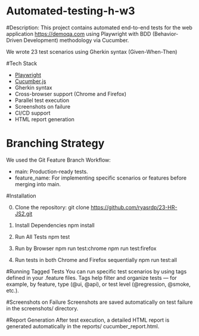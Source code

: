 # Automated-testing-h-w3
#Description:
This project contains automated end-to-end tests for the web application https://demoqa.com using Playwright with BDD (Behavior-Driven Development) methodology via Cucumber.

We wrote 23 test scenarios  using Gherkin syntax (Given-When-Then)

#Tech Stack
- [Playwright](https://playwright.dev/)
- [Cucumber.js](https://github.com/cucumber/cucumber-js)
- Gherkin syntax
- Cross-browser support (Chrome and Firefox)
- Parallel test execution
- Screenshots on failure
- CI/CD support
- HTML report generation


#  Branching Strategy
We used the Git Feature Branch Workflow:
- main: Production-ready tests.
- feature_name: For implementing specific scenarios or features before merging into main.

#Installation

0. Clone the repository:
git clone https://github.com/ryasrdp/23-HR-JS2.git

1. Install Dependencies
npm install

2. Run All Tests
npm test

3. Run by Browser
npm run test:chrome
npm run test:firefox
4. Run tests in both Chrome and Firefox sequentially
npm run test:all

#Running Tagged Tests
You can run specific test scenarios by using tags defined in your .feature files. Tags help filter and organize tests — for example, by feature, type (@ui, @api), or test level (@regression, @smoke, etc.).


#Screenshots on Failure
Screenshots are saved automatically on test failure in the screenshots/ directory.


#Report Generation
After test execution, a detailed HTML report is generated automatically in the reports/ cucumber_report.html.

